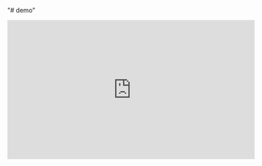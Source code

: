 "# demo" 
<iframe width="560" height="315" src="https://www.youtube.com/embed/Iu-83635xzM?si=8fy2qT5iMfc1tG3g" title="YouTube video player" frameborder="0" allow="accelerometer; autoplay; clipboard-write; encrypted-media; gyroscope; picture-in-picture; web-share" allowfullscreen></iframe>
